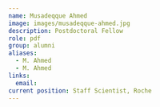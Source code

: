```yaml
---
name: Musadeqque Ahmed
image: images/musadeqque-ahmed.jpg
description: Postdoctoral Fellow
role: pdf
group: alumni
aliases:
  - M. Ahmed
  - M. Ahmed
links:
  email: 
current position: Staff Scientist, Roche
---
```

